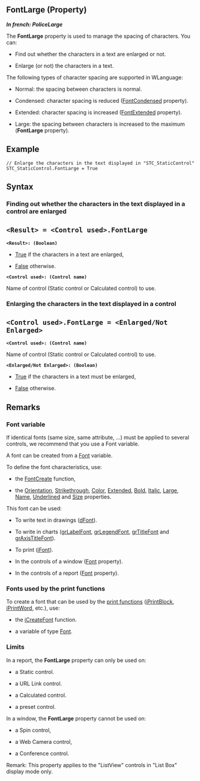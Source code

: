 


## FontLarge (Property)

***In french: PoliceLarge***
	



<a name="XUse"></a>
<a name="Use"></a>
<a name="description"></a>
The **FontLarge** property is used to manage the spacing of characters. You can:

- Find out whether the characters in a text are enlarged or not.

- Enlarge (or not) the characters in a text.




The following types of character spacing are supported in WLanguage:

- Normal: the spacing between characters is normal.

- Condensed: character spacing is reduced ([FontCondensed](../Proprietes/2510096.md) property).

- Extended: character spacing is increased ([FontExtended](../Proprietes/2510104.md) property).

- Large: the spacing between characters is increased to the maximum (**FontLarge** property).





<a name="Example1"></a>
<a name="sample_code"></a>

## Example


```wl
// Enlarge the characters in the text displayed in "STC_StaticControl"
STC_StaticControl.FontLarge = True
```

<a name="XSYNTAX"></a>
<a name="SYNTAX1"></a>

## Syntax

### Finding out whether the characters in the text displayed in a control are enlarged

`<Result> = <Control used>.FontLarge`
---

**`<Result>: (Boolean)`**



- <u><u><u><u>True</u></u></u></u> if the characters in a text are enlarged,

- <u><u><u><u>False</u></u></u></u> otherwise.




**`<Control used>: (Control name)`**

Name of control (Static control or Calculated control) to use.


<a name="SYNTAX2"></a>

### Enlarging the characters in the text displayed in a control 

`<Control used>.FontLarge = <Enlarged/Not Enlarged>`
---

**`<Control used>: (Control name)`**

Name of control (Static control or Calculated control) to use.

**`<Enlarged/Not Enlarged>: (Boolean)`**



- <u><u><u><u>True</u></u></u></u> if the characters in a text must be enlarged,

- <u><u><u><u>False</u></u></u></u> otherwise.  






<a name="NOTE0"></a>
<a name="NOTE0_1"></a>

## Remarks


### Font variable
<a name="font_variable_ELTPARAGRAPHE000081"></a>

If identical fonts (same size, same attribute, ...) must be applied to several controls, we recommend that you use a Font variable.

A font can be created from a [Font](../Motscles/1514045.md) variable.

To define the font characteristics, use:

- the [FontCreate](../WDLang1/3060002.md) function,

- the [Orientation](../Proprietes/1410086632.md), [Strikethrough](../Proprietes/2513005.md), [Color](../Proprietes/2510071.md), [Extended](../Proprietes/2513002.md), [Bold](../Proprietes/2513001.md), [Italic](../Proprietes/2513007.md), [Large](../Proprietes/2513012.md), [Name](../Proprietes/2510082.md), [Underlined](../Proprietes/2513013.md) and [Size](../Proprietes/2510125.md) properties.




This font can be used:

- To write text in drawings ([dFont](../WDLang1/3029020.md)).

- To write in charts ([grLabelFont](../WDLang3/3042012.md), [grLegendFont](../WDLang3/3042037.md), [grTitleFont](../WDLang3/3042048.md) and [grAxisTitleFont](../WDLang3/3042059.md)).

- To print ([iFont](../WDLang5/3046014.md)).

- In the controls of a window ([Font](../Proprietes/2510095.md) property).

- In the controls of a report ([Font](../Proprietes/2510095.md) property).



<a name="NOTE0_2"></a>


### Fonts used by the print functions
<a name="fonts_used_the_print_functions_ELTPARAGRAPHE000163"></a>

To create a font that can be used by the [print functions](../WDLang5/3046065.md) ([iPrintBlock](../WDLang5/3046030.md), [iPrintWord](../WDLang5/3046034.md), etc.), use:

- the [iCreateFont](../WDLang5/3046045.md) function.

- a variable of type [Font](../Motscles/1514045.md).



<a name="NOTE0_3"></a>


### Limits
<a name="limits_ELTPARAGRAPHE000188"></a>

In a report, the **FontLarge** property can only be used on:

- a Static control.

- a URL Link control.

- a Calculated control.

- a preset control.




In a window, the **FontLarge** property cannot be used on:

- a Spin control, 

- a Web Camera control, 

- a Conference control.


Remark: This property applies to the "ListView" controls in "List Box" display mode only.




